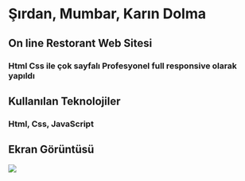 <h1>Şırdan, Mumbar, Karın Dolma</h1>

<h2>On line Restorant Web Sitesi</h2>

<h3>Html Css ile çok sayfalı Profesyonel full responsive olarak yapıldı</h3>

<h2>Kullanılan Teknolojiler</h2>

<h3>Html, Css, JavaScript</h3>

<h2>Ekran Görüntüsü</h2>

![](motherhand.gif)
